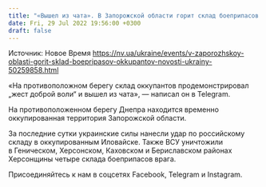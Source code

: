 ```yaml
---
title: "«Вышел из чата». В Запорожской области горит склад боеприпасов оккупантов — Никопольская РВА"
date: Fri, 29 Jul 2022 19:56:00 +0300
draft: false
---
```

Источник: Новое Время https://nv.ua/ukraine/events/v-zaporozhskoy-oblasti-gorit-sklad-boepripasov-okkupantov-novosti-ukrainy-50259858.html


«На противоположном берегу склад оккупантов продемонстрировал „жест доброй воли“ и вышел из чата», — написал он в Telegram.

На противоположенном берегу Днепра находится временно оккупированная территория Запорожской области. 

За последние сутки украинские силы нанесли удар по российскому складу в оккупированным Иловайске. Также ВСУ уничтожили в Геническом, Херсонском, Каховском и Бериславском районах Херсонщины четыре склада боеприпасов врага.

Присоединяйтесь к нам в соцсетях Facebook, Telegram и Instagram.
